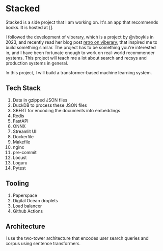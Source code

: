 # Stacked

Stacked is a side project that I am working on. It's an app that recommends books. It is hosted at [].

I followed the development of viberary, which is a project by @vboykis in 2023, and recently read her blog post [retro on viberary](https://vickiboykis.com/2024/01/05/retro-on-viberary/), that inspired me to build something similar. The project has to be something you're interested in, and I have been fortunate enough to work on real-world recommender systems. This project will teach me a lot about search and recsys and production systems in general.

In this project, I will build a transformer-based machine learning system.

## Tech Stack
1. Data in gzipped JSON files
2. DuckDB to process these JSON files
3. SBERT for encoding the documents into embeddings
5. Redis
6. FastAPI
7. ONNX
8. Streamlit UI
9. Dockerfile
10. Makefile
11. nginx
12. pre-commit
13. Locust
14. Loguru
15. Pytest

## Tooling
1. Paperspace
2. Digital Ocean droplets
3. Load balancer
4. Github Actions

## Architecture

I use the two-tower architecture that encodes user search queries and corpus using sentence transformers.
